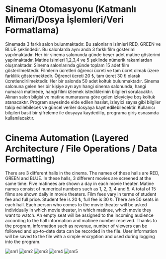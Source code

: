 # Sinema Otomasyonu (Katmanlı Mimari/Dosya İşlemleri/Veri Formatlama)
 
Sinemada 3 farklı salon bulunmaktadır. Bu salonların isimleri RED, GREEN ve BLUE şeklindedir. Bu salonlarda aynı anda 3 farklı film gösterimi yapılmaktadır.
Her bir sinema salonunda günde beşer adet matine gösterimi yapılmaktadır. Matine isimleri 1,2,3,4 ve 5 şeklinde nümerik rakamlardan oluşmaktadır. Sinema salonlarında günde toplam 15 adet film gösterilmektedir.
Filmlerin ücretleri öğrenci ücreti ve tam ücret olmak üzere farklılık göstermektedir. Öğrenci ücreti 20 ₺, tam ücret 30 ₺ olarak ücretlendirilmektedir.
Her bir salonda 50 adet koltuk bulunmaktadır.
Sinema salonuna gelen her bir kişiye ayrı ayrı hangi sinema salonunda, hangi numaralı matinede, hangi filmi izlemek istediklerinin bilgileri sorulacaktır.
Alınan salon bilgisi ve matine numarasına göre gelen izleyiciye boş koltuk atanacaktır.
Program sayesinde elde edilen hasılat, izleyici sayısı gibi bilgiler takip edilebilecek ve güncel veriler dosyaya kayıt edilebilecektir.
Kullanıcı bilgileri basit bir şifreleme ile dosyaya kaydedilip, programa giriş esnasında kullanılacaktır.

# Cinema Automation (Layered Architecture / File Operations / Data Formatting)
 
There are 3 different halls in the cinema. The names of these halls are RED, GREEN and BLUE. In these halls, 3 different movies are screened at the same time.
Five matinees are shown a day in each movie theater. Matine names consist of numerical numbers such as 1, 2, 3, 4 and 5. A total of 15 films are shown daily in movie theaters.
Film fees vary in terms of student fee and full price. Student fee is 20 ₺, full fee is 30 ₺.
There are 50 seats in each hall.
Each person who comes to the movie theater will be asked individually in which movie theater, in which matinee, which movie they want to watch.
An empty seat will be assigned to the incoming audience according to the hall information and matinee number received.
Thanks to the program, information such as revenue, number of viewers can be followed and up-to-date data can be recorded in the file.
User information will be saved to the file with a simple encryption and used during logging into the program.

![sm1](https://user-images.githubusercontent.com/77399565/119972604-14948780-bfbb-11eb-9aaa-000a88d2528b.png)
![sm2](https://user-images.githubusercontent.com/77399565/119972606-152d1e00-bfbb-11eb-9e35-0fb2f8bbca04.png)
![sm3](https://user-images.githubusercontent.com/77399565/119972607-15c5b480-bfbb-11eb-803c-879973074e5f.png)
![sm4](https://user-images.githubusercontent.com/77399565/119972610-165e4b00-bfbb-11eb-9662-8751c226b6e6.png)
![sm5](https://user-images.githubusercontent.com/77399565/119972611-16f6e180-bfbb-11eb-94eb-cfa0889342ce.png)
